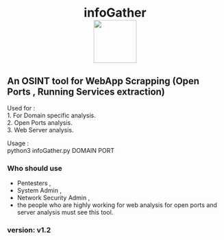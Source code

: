 <h1 align="center">
  <br>
  infoGather
  <br>
  <a href="https://github.com/omkhard/infoGather"><img src="https://i.ibb.co/zbQhWbM/info-Image.png" width="100px" height="100px"></a>
  <br>
</h1>
<h2>An OSINT tool for WebApp Scrapping (Open Ports , Running Services extraction)</h2>
<p>
  Used for :<br>
  1. For Domain specific analysis.<br>
  2. Open Ports analysis.<br>
  3. Web Server analysis.<br>
</p>
<p>
  Usage :<br>
  python3 infoGather.py DOMAIN PORT <br>
</p>

### Who should use 
  - Pentesters ,
  - System Admin , 
  - Network Security Admin , 
  - the people who are highly working for web analysis for open ports and server analysis must see this tool.



### version:  v1.2
